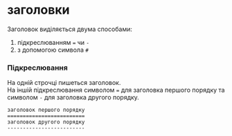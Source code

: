 # заголовки  
Заголовок виділяється двума способами:  
1. підкреслюванням `=` чи `-`  
2. з допомогою символа `#`  

### Підкреслювання  
На одній строчці пишеться заголовок.  
На іншій підкреслювання символом `=` для заголовка першого порядку та символом `-` для заголовка другого порядку.  

    заголовок першого порядку  
	=========================  
	заголовок другого порядку  
	-------------------------  



